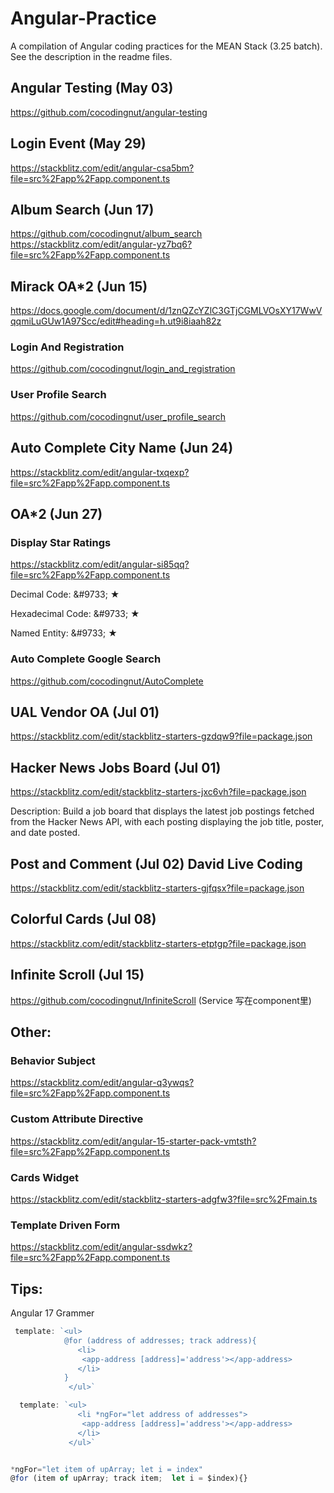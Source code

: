 # Angular-Practice
A compilation of Angular coding practices for the MEAN Stack (3.25 batch).
See the description in the readme files.

## Angular Testing (May 03)
https://github.com/cocodingnut/angular-testing

## Login Event (May 29)
https://stackblitz.com/edit/angular-csa5bm?file=src%2Fapp%2Fapp.component.ts

## Album Search (Jun 17)
https://github.com/cocodingnut/album_search
https://stackblitz.com/edit/angular-yz7bq6?file=src%2Fapp%2Fapp.component.ts

## Mirack OA*2 (Jun 15)
https://docs.google.com/document/d/1znQZcYZlC3GTjCGMLVOsXY17WwVqqmiLuGUw1A97Scc/edit#heading=h.ut9i8iaah82z
### Login And Registration
https://github.com/cocodingnut/login_and_registration

### User Profile Search
https://github.com/cocodingnut/user_profile_search

## Auto Complete City Name (Jun 24)
https://stackblitz.com/edit/angular-txqexp?file=src%2Fapp%2Fapp.component.ts

## OA*2 (Jun 27)
### Display Star Ratings
https://stackblitz.com/edit/angular-si85qq?file=src%2Fapp%2Fapp.component.ts
  <!-- 十进制Unicode编码 -->
  <p>Decimal Code: &amp;#9733; &#9733;</p>
  <!-- 十六进制Unicode编码 -->
  <p>Hexadecimal Code: &amp;#9733; &#x2605;</p>
  <!-- 命名字符实体 -->
  <p>Named Entity: &amp;#9733; &starf;</p>

### Auto Complete Google Search
https://github.com/cocodingnut/AutoComplete

## UAL Vendor OA (Jul 01) 
https://stackblitz.com/edit/stackblitz-starters-gzdqw9?file=package.json

## Hacker News Jobs Board (Jul 01) 
https://stackblitz.com/edit/stackblitz-starters-jxc6vh?file=package.json

Description: Build a job board that displays the latest job postings fetched from the Hacker News API, with each posting displaying the job title, poster, and date posted.

## Post and Comment (Jul 02) David Live Coding
https://stackblitz.com/edit/stackblitz-starters-gjfqsx?file=package.json

## Colorful Cards (Jul 08) 
https://stackblitz.com/edit/stackblitz-starters-etptgp?file=package.json

## Infinite Scroll (Jul 15)
https://github.com/cocodingnut/InfiniteScroll
(Service 写在component里)

## Other:
### Behavior Subject
https://stackblitz.com/edit/angular-q3ywqs?file=src%2Fapp%2Fapp.component.ts

### Custom Attribute Directive
https://stackblitz.com/edit/angular-15-starter-pack-vmtsth?file=src%2Fapp%2Fapp.component.ts
### Cards Widget
https://stackblitz.com/edit/stackblitz-starters-adgfw3?file=src%2Fmain.ts

### Template Driven Form
https://stackblitz.com/edit/angular-ssdwkz?file=src%2Fapp%2Fapp.component.ts


## Tips:
Angular 17 Grammer
```typescript
 template: `<ul>
            @for (address of addresses; track address){
               <li>
                <app-address [address]='address'></app-address>
               </li>
            }
             </ul>`

  template: `<ul>
               <li *ngFor="let address of addresses">
                <app-address [address]='address'></app-address>
               </li>
             </ul>`


*ngFor="let item of upArray; let i = index" 
@for (item of upArray; track item;  let i = $index){}

```
